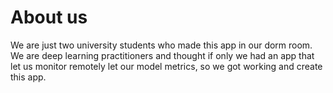 # About us

We are just two university students who made this app in our dorm room. We are deep learning practitioners and thought if only we had an app that let us monitor remotely let our model metrics, so we got working and create this app.